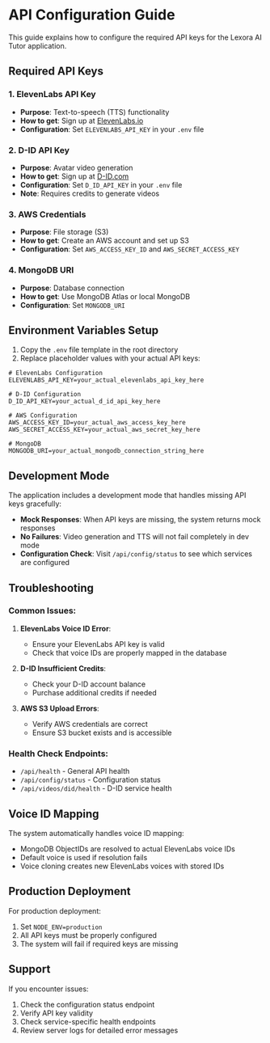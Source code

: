 # API Configuration Guide

This guide explains how to configure the required API keys for the Lexora AI Tutor application.

## Required API Keys

### 1. ElevenLabs API Key
- **Purpose**: Text-to-speech (TTS) functionality
- **How to get**: Sign up at [ElevenLabs.io](https://elevenlabs.io)
- **Configuration**: Set `ELEVENLABS_API_KEY` in your `.env` file

### 2. D-ID API Key
- **Purpose**: Avatar video generation
- **How to get**: Sign up at [D-ID.com](https://www.d-id.com)
- **Configuration**: Set `D_ID_API_KEY` in your `.env` file
- **Note**: Requires credits to generate videos

### 3. AWS Credentials
- **Purpose**: File storage (S3)
- **How to get**: Create an AWS account and set up S3
- **Configuration**: Set `AWS_ACCESS_KEY_ID` and `AWS_SECRET_ACCESS_KEY`

### 4. MongoDB URI
- **Purpose**: Database connection
- **How to get**: Use MongoDB Atlas or local MongoDB
- **Configuration**: Set `MONGODB_URI`

## Environment Variables Setup

1. Copy the `.env` file template in the root directory
2. Replace placeholder values with your actual API keys:

```env
# ElevenLabs Configuration
ELEVENLABS_API_KEY=your_actual_elevenlabs_api_key_here

# D-ID Configuration
D_ID_API_KEY=your_actual_d_id_api_key_here

# AWS Configuration
AWS_ACCESS_KEY_ID=your_actual_aws_access_key_here
AWS_SECRET_ACCESS_KEY=your_actual_aws_secret_key_here

# MongoDB
MONGODB_URI=your_actual_mongodb_connection_string_here
```

## Development Mode

The application includes a development mode that handles missing API keys gracefully:

- **Mock Responses**: When API keys are missing, the system returns mock responses
- **No Failures**: Video generation and TTS will not fail completely in dev mode
- **Configuration Check**: Visit `/api/config/status` to see which services are configured

## Troubleshooting

### Common Issues:

1. **ElevenLabs Voice ID Error**:
   - Ensure your ElevenLabs API key is valid
   - Check that voice IDs are properly mapped in the database

2. **D-ID Insufficient Credits**:
   - Check your D-ID account balance
   - Purchase additional credits if needed

3. **AWS S3 Upload Errors**:
   - Verify AWS credentials are correct
   - Ensure S3 bucket exists and is accessible

### Health Check Endpoints:

- `/api/health` - General API health
- `/api/config/status` - Configuration status
- `/api/videos/did/health` - D-ID service health

## Voice ID Mapping

The system automatically handles voice ID mapping:
- MongoDB ObjectIDs are resolved to actual ElevenLabs voice IDs
- Default voice is used if resolution fails
- Voice cloning creates new ElevenLabs voices with stored IDs

## Production Deployment

For production deployment:
1. Set `NODE_ENV=production`
2. All API keys must be properly configured
3. The system will fail if required keys are missing

## Support

If you encounter issues:
1. Check the configuration status endpoint
2. Verify API key validity
3. Check service-specific health endpoints
4. Review server logs for detailed error messages
